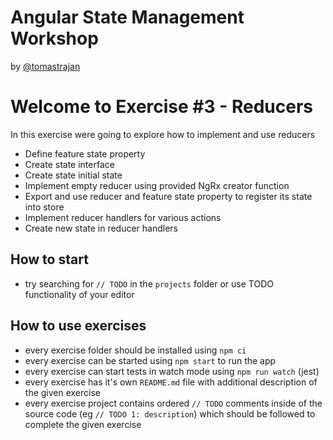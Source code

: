 # Angular State Management Workshop

by [@tomastrajan](https://twitter.com/tomastrajan)

# Welcome to Exercise #3 - Reducers

In this exercise were going to explore how to implement and use reducers

- Define feature state property
- Create state interface
- Create state initial state
- Implement empty reducer using provided NgRx creator function
- Export and use reducer and feature state property to register its state into store
- Implement reducer handlers for various actions
- Create new state in reducer handlers


## How to start

- try searching for `// TODO` in the `projects` folder or use TODO functionality of your editor 

## How to use exercises

- every exercise folder should be installed using `npm ci`
- every exercise can be started using `npm start` to run the app
- every exercise can start tests in watch mode using `npm run watch` (jest)
- every exercise has it's own `README.md` file with additional description of the given exercise
- every exercise project contains ordered `// TODO` comments inside of the source code (eg `// TODO 1: description`) which should be followed to complete the given exercise
